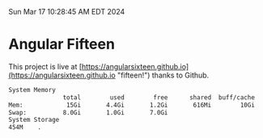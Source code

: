 Sun Mar 17 10:28:45 AM EDT 2024

# Angular Fifteen


This project is live at [https://angularsixteen.github.io](https://angularsixteen.github.io "fifteen!") thanks to Github.

```bash
System Memory
               total        used        free      shared  buff/cache   available
Mem:            15Gi       4.4Gi       1.2Gi       616Mi        10Gi        10Gi
Swap:          8.0Gi       1.0Gi       7.0Gi
System Storage
454M	.
```
